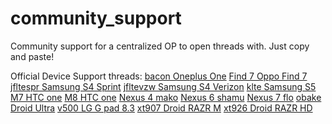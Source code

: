 # community_support

Community support for a centralized OP to open threads with.  Just copy and paste!

Official Device Support threads:
[bacon Oneplus One](http://forum.xda-developers.com/oneplus-one/orig-development/official-vaniraosp-t2890749)
[Find 7 Oppo Find 7](http://forum.xda-developers.com/find-7/find7-orig-development/rom-team-exodus-find7-t3135816)
[jfltespr Samsung S4 Sprint](http://forum.xda-developers.com/galaxy-s4-sprint/orig-development/rom-team-exodus-jfltespr-t3135862)
[jfltevzw Samsung S4 Verizon](http://forum.xda-developers.com/galaxy-s4-verizon/orig-development/rom-team-exodus-jfltevzw-t3135866)
[klte Samsung S5](http://forum.xda-developers.com/galaxy-s5/orig-development/rom-team-exodus-klte-t3135876)
[M7 HTC one](http://forum.xda-developers.com/htc-one/orig-development/rom-team-exodus-m7-t3135826)
[M8 HTC one](http://forum.xda-developers.com/htc-one-m8/orig-development/rom-team-exodus-m8-t3135832)
[Nexus 4 mako](http://forum.xda-developers.com/nexus-4/orig-development/rom-team-exodus-mako-t3135836)
[Nexus 6 shamu](http://forum.xda-developers.com/nexus-6/development/rom-team-exodus-nexus-6-t3080830)
[Nexus 7 flo](http://forum.xda-developers.com/nexus-7-2013/orig-development/rom-team-exodus-flo-t3135819)
[obake Droid Ultra](http://forum.xda-developers.com/droid-ultra/orig-development/rom-team-exodus-obake-t3135840)
[v500 LG G pad 8.3](http://forum.xda-developers.com/lg-g-pad-83/general/rom-team-exodus-v500-t3135844)
[xt907 Droid RAZR M](http://forum.xda-developers.com/droid-razr-m/orig-development/rom-team-exodus-xt907-t3135848)
[xt926 Droid RAZR HD](http://forum.xda-developers.com/droid-razr-hd/general/rom-team-exodus-razr-hd-t3135852)

